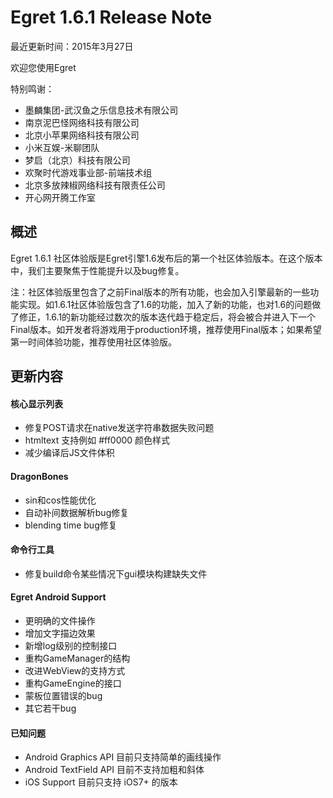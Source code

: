 Egret 1.6.1 Release Note
===============================


最近更新时间：2015年3月27日


欢迎您使用Egret

特别鸣谢：

* 墨麟集团-武汉鱼之乐信息技术有限公司
* 南京泥巴怪网络科技有限公司
* 北京小苹果网络科技有限公司
* 小米互娱-米聊团队
* 梦启（北京）科技有限公司
* 欢聚时代游戏事业部-前端技术组
* 北京多放辣椒网络科技有限责任公司
* 开心网开腾工作室

## 概述

Egret 1.6.1 社区体验版是Egret引擎1.6发布后的第一个社区体验版本。在这个版本中，我们主要聚焦于性能提升以及bug修复。

注：社区体验版里包含了之前Final版本的所有功能，也会加入引擎最新的一些功能实现。如1.6.1社区体验版包含了1.6的功能，加入了新的功能，也对1.6的问题做了修正，1.6.1的新功能经过数次的版本迭代趋于稳定后，将会被合并进入下一个Final版本。如开发者将游戏用于production环境，推荐使用Final版本；如果希望第一时间体验功能，推荐使用社区体验版。

## 更新内容


#### 核心显示列表

* 修复POST请求在native发送字符串数据失败问题
* htmltext 支持例如 #ff0000 颜色样式
* 减少编译后JS文件体积

#### DragonBones

* sin和cos性能优化
* 自动补间数据解析bug修复
* blending time bug修复

#### 命令行工具

* 修复build命令某些情况下gui模块构建缺失文件


#### Egret Android Support

* 更明确的文件操作
* 增加文字描边效果
* 新增log级别的控制接口
* 重构GameManager的结构
* 改进WebView的支持方式
* 重构GameEngine的接口
* 蒙板位置错误的bug
* 其它若干bug


#### 已知问题

* Android Graphics API 目前只支持简单的画线操作
* Android TextField API 目前不支持加粗和斜体
* iOS Support 目前只支持 iOS7+ 的版本